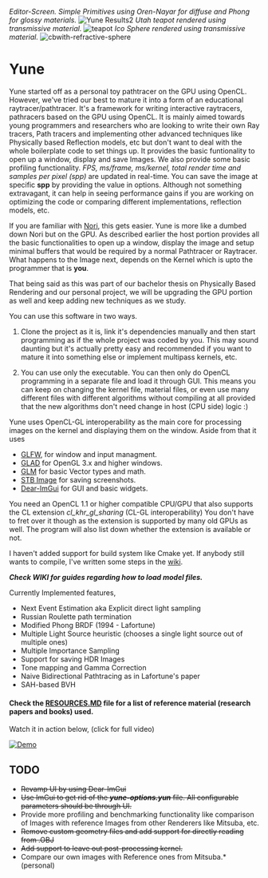 *Editor-Screen. Simple Primitives using Oren-Nayar for diffuse and Phong for glossy materials.*
![Yune Results2](https://github.com/gallickgunner/Yune/blob/Pictures/Images/editor.jpg?raw=true)
*Utah teapot rendered using transmissive material.*
![teapot](https://github.com/gallickgunner/Yune/blob/Pictures/Images/teapot-2kspp-refr.jpg?raw=true)
*Ico Sphere rendered using transmissive material.*
![cbwith-refractive-sphere](https://github.com/gallickgunner/Yune/blob/Pictures/Images/5kspp-CB-Sphere.jpg?raw=true)


# Yune

Yune started off as a personal toy pathtracer on the GPU using OpenCL. However, we've tried our best to mature it into a form of an educational raytracer/pathtracer. It's a framework for writing interactive raytracers, pathracers based on the GPU using OpenCL. It is mainly aimed towards young programmers and researchers who are looking to write their own Ray tracers, Path tracers and implementing other advanced techniques like Physically based Reflection models, etc but don't want to deal with the whole boilerplate code to set things up. It provides the basic funtionality to open up a window, display and save Images. We also provide some basic profiling functionality. *FPS, ms/frame, ms/kernel, total render time and samples per pixel (spp)* are updated in real-time. You can save the image at specific **spp** by providing the value in options. Although not something extravagant, it can help in seeing performance gains if you are working on optimizing the code or comparing different implementations, reflection models, etc.

If you are familiar with [Nori](https://github.com/wjakob/nori), this gets easier. Yune is more like a dumbed down Nori but on the GPU. As described earlier the host portion provides all the basic functionalities to open up a window, display the image and setup minimal buffers that would be required by a normal Pathtracer or Raytracer. What happens to the Image next, depends on the Kernel which is upto the programmer that is **you**.

That being said as this was part of our bachelor thesis on Physically Based Rendering and our personal project, we will be upgrading the GPU portion as well and keep adding new techniques as we study.

You can use this software in two ways.

1. Clone the project as it is, link it's dependencies manually and then start programming as if the whole project was coded by you. This may sound daunting but it's actually pretty easy and recommended if you want to mature it into something else or implement multipass kernels, etc. 

2. You can use only the executable. You can then only do OpenCL programming in a separate file and load it through GUI. This means you can keep on changing the kernel file, material files, or even use many different files with different algorithms without compiling at all provided that the new algorithms don't need change in host (CPU side) logic :)

Yune uses OpenCL-GL interoperability as the main core for processing images on the kernel and displaying them on the window. Aside from that it uses 

* [GLFW](https://github.com/glfw/glfw), for window and input managment.
* [GLAD](https://github.com/Dav1dde/glad) for OpenGL 3.x and higher windows.
* [GLM](https://github.com/g-truc/glm) for basic Vector types and math.
* [STB Image](https://github.com/nothings/stb) for saving screenshots.
* [Dear-ImGui](https://github.com/ocornut/imgui) for GUI and basic widgets.

You need an OpenCL 1.1 or higher compatible CPU/GPU that also supports the CL extension *cl_khr_gl_sharing* (CL-GL interoperability) You don't have to fret over it though as the extension is supported by many old GPUs as well. The program will also list down whether the extension is available or not. 

I haven't added support for build system like Cmake yet. If anybody still wants to compile, I've written some steps in the [wiki](https://github.com/gallickgunner/Yune/wiki/Getting-Started). 

***Check WIKI for guides regarding how to load model files.***

Currently Implemented features,
* Next Event Estimation aka Explicit direct light sampling
* Russian Roulette path termination
* Modified Phong BRDF (1994 - Lafortune)
* Multiple Light Source heuristic (chooses a single light source out of multiple ones)
* Multiple Importance Sampling
* Support for saving HDR Images
* Tone mapping and Gamma Correction
* Naive Bidirectional Pathtracing as in Lafortune's paper
* SAH-based BVH

#### Check the [RESOURCES.MD](https://github.com/gallickgunner/Yune/blob/master/RESOURCES.md) file for a list of reference material (research papers and books) used.

Watch it in action below, (click for full video)

[![Demo](https://i.imgur.com/jKqjYut.gif)](https://www.youtube.com/watch?v=PrbROGU0ztE)

## TODO

- ~~Revamp UI by using Dear-ImGui~~
- ~~Use ImGui to get rid of the ***yune-options.yun*** file. All configurable parameters should be through UI.~~
- Provide more profiling and benchmarking functionality like comparison of Images with reference Images from other Renderers like Mitsuba, etc.
- ~~Remove custom geometry files and add support for directly reading from .OBJ~~
- ~~Add support to leave out post-processing kernel.~~
- Compare our own images with Reference ones from Mitsuba.* (personal)

